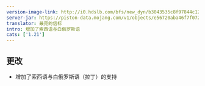 ```yaml
---
version-image-link: http://i0.hdslb.com/bfs/new_dyn/b3043535c8f97844c12cd1d47d8bfb63558830935.jpg
server-jar: https://piston-data.mojang.com/v1/objects/e56720aba46f7f07238c4c054a160fc942da9f78/server.jar
translator: 最亮的信标
intro: 增加了索西语与白俄罗斯语
cats: ['1.21']
---
```

## 更改
* 增加了索西语与白俄罗斯语（拉丁）的支持